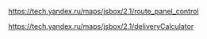 https://tech.yandex.ru/maps/jsbox/2.1/route_panel_control

https://tech.yandex.ru/maps/jsbox/2.1/deliveryCalculator

